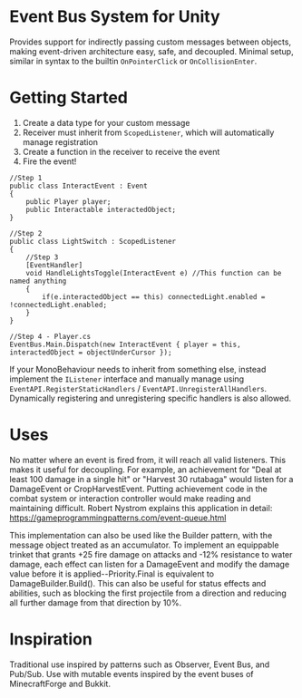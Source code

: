 # Event Bus System for Unity

Provides support for indirectly passing custom messages between objects, making event-driven architecture easy, safe, and decoupled. Minimal setup, similar in syntax to the builtin `OnPointerClick` or `OnCollisionEnter`.

# Getting Started

1. Create a data type for your custom message
2. Receiver must inherit from `ScopedListener`, which will automatically manage registration
3. Create a function in the receiver to receive the event
4. Fire the event!

```
//Step 1
public class InteractEvent : Event
{
	public Player player;
	public Interactable interactedObject;
}

//Step 2
public class LightSwitch : ScopedListener
{
	//Step 3
	[EventHandler]
	void HandleLightsToggle(InteractEvent e) //This function can be named anything
	{
		if(e.interactedObject == this) connectedLight.enabled = !connectedLight.enabled;
	}
}

//Step 4 - Player.cs
EventBus.Main.Dispatch(new InteractEvent { player = this, interactedObject = objectUnderCursor });
```

If your MonoBehaviour needs to inherit from something else, instead implement the `IListener` interface and manually manage using `EventAPI.RegisterStaticHandlers` / `EventAPI.UnregisterAllHandlers`. Dynamically registering and unregistering specific handlers is also allowed.

# Uses

No matter where an event is fired from, it will reach all valid listeners. This makes it useful for decoupling. For example, an achievement for "Deal at least 100 damage in a single hit" or "Harvest 30 rutabaga" would listen for a DamageEvent or CropHarvestEvent. Putting achievement code in the combat system or interaction controller would make reading and maintaining difficult. Robert Nystrom explains this application in detail: https://gameprogrammingpatterns.com/event-queue.html

This implementation can also be used like the Builder pattern, with the message object treated as an accumulator. To implement an equippable trinket that grants +25 fire damage on attacks and -12% resistance to water damage, each effect can listen for a DamageEvent and modify the damage value before it is applied--Priority.Final is equivalent to DamageBuilder.Build(). This can also be useful for status effects and abilities, such as blocking the first projectile from a direction and reducing all further damage from that direction by 10%.

# Inspiration

Traditional use inspired by patterns such as Observer, Event Bus, and Pub/Sub.
Use with mutable events inspired by the event buses of MinecraftForge and Bukkit.